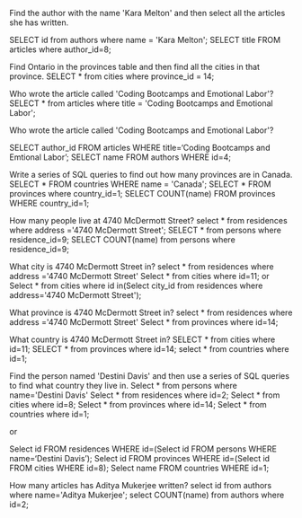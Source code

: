 Find the author with the name 'Kara Melton' and then select all the articles she has written.

SELECT id from authors where name = 'Kara Melton';
SELECT title FROM articles where author_id=8;

Find Ontario in the provinces table and then find all the cities in that province.
SELECT * from cities where province_id = 14;

Who wrote the article called 'Coding Bootcamps and Emotional Labor'?
SELECT * from articles where title = 'Coding Bootcamps and Emotional Labor';

Who wrote the article called 'Coding Bootcamps and Emotional Labor'?

SELECT author_id FROM articles WHERE title=‘Coding Bootcamps and Emtional Labor’;
SELECT name FROM authors WHERE id=4;


Write a series of SQL queries to find out how many provinces are in Canada.
SELECT * FROM countries WHERE name = 'Canada';
SELECT * FROM provinces where country_id=1;
SELECT COUNT(name) FROM provinces WHERE country_id=1;

How many people live at 4740 McDermott Street?
select * from residences where address ='4740 McDermott Street';
SELECT * from persons where residence_id=9;
SELECT COUNT(name) from persons where residence_id=9;

What city is 4740 McDermott Street in?
select * from residences where address ='4740 McDermott Street'
Select * from cities where id=11;
or
Select * from cities where id in(Select city_id from residences where address='4740 McDermott Street');

What province is 4740 McDermott Street in?
select * from residences where address ='4740 McDermott Street'
Select * from provinces where id=14;

What country is 4740 McDermott Street in?
SELECT * from cities where id=11;
SELECT * from provinces where id=14;
select * from countries where id=1;

Find the person named 'Destini Davis' and then use a series of SQL queries to find what country they live in.
Select * from persons where name='Destini Davis'
Select * from residences where id=2;
Select * from cities where id=8;
Select * from provinces where id=14;
Select * from countries where id=1;

or


Select id FROM residences WHERE id=(Select id FROM persons WHERE name=‘Destini Davis’);
Select id FROM provinces WHERE id=(Select id FROM cities WHERE id=8);
Select name FROM countries WHERE id=1;


How many articles has Aditya Mukerjee written?
select id from authors where name='Aditya Mukerjee';
select COUNT(name) from authors where id=2;
